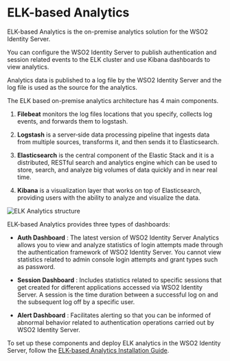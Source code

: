 # ELK-based Analytics
 
ELK-based Analytics is the on-premise analytics solution for the WSO2 Identity Server.
 
You can configure the WSO2 Identity Server to publish authentication and session related events to the ELK cluster and use Kibana dashboards to view analytics.
 
Analytics data is published to a log file by the WSO2 Identity Server and the log file is used as the source for the analytics.
 
The ELK based on-premise analytics architecture has 4 main components.
 
1. **Filebeat** monitors the log files locations that you specify, collects log events, and forwards them to logstash.
 
2. **Logstash** is a server‑side data processing pipeline that ingests data from multiple sources, transforms it, and then sends it to Elasticsearch.
 
3. **Elasticsearch** is the central component of the Elastic Stack and it is a distributed, RESTful search and analytics engine which can be used to store, search, and analyze big volumes of data quickly and in near real time.
 
4. **Kibana** is a visualization layer that works on top of Elasticsearch, providing users with the ability to analyze and visualize the data.
 
![ELK Analytics structure]( {{base_path}}/assets/img/elk-analytics/elk-analytics-architecture.png)
 
 
ELK-based Analytics provides three types of dashboards:
 
-  **Auth Dashboard** : The latest version of WSO2 Identity
    Server Analytics allows you to
    view and analyze statistics of login attempts made through the
   authentication framework of WSO2 Identity Server. You cannot view
   statistics related to admin console login attempts and grant types
   such as password.
 
-  **Session Dashboard** : Includes statistics related to specific
   sessions that get created for different applications accessed via
   WSO2 Identity Server. A session is the time duration between a successful log on and the
   subsequent log off by a specific user.
 
 
-  **Alert Dashboard** : Facilitates alerting so that you can be informed of
   abnormal behavior related to authentication operations carried out
   by WSO2 Identity Server.
 
 To set up these components and deploy ELK analytics in the WSO2 Identity Server, follow the [ELK-based Analytics Installation Guide]({{base_path}}/deploy/elk-analytics-installation-guide).